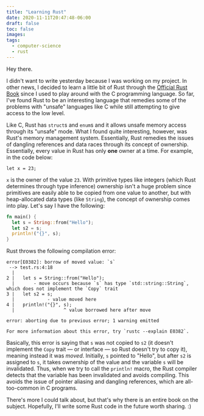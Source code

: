```yaml
---
title: "Learning Rust"
date: 2020-11-11T20:47:48-06:00
draft: false
toc: false
images:
tags:
  - computer-science
  - rust
---
```


Hey there.

I didn't want to write yesterday because I was working on my project. In other news, I decided to learn a little bit of Rust through the [Official Rust Book](https://doc.rust-lang.org/stable/book/) since I used to play around with the C programming language. So far, I've found Rust to be an interesting language that remedies some of the problems with "unsafe" languages like C while still attempting to give access to the low level. 

Like C, Rust has `struct`s and `enum`s and it allows unsafe memory access through its "unsafe" mode. What I found quite interesting, however, was Rust's memory management system. Essentially, Rust remedies the issues of dangling references and data races through its concept of ownership. Essentially, every value in Rust has only **one** owner at a time. For example, in the code below:

`let x = 23;`

`x` is the owner of the value `23`. With primitive types like integers (which Rust determines through type inference) ownership isn't a huge problem since primitives are easily able to be copied from one value to another, but with heap-allocated data types (like `String`), the concept of ownership comes into play. Let's say I have the following:

```rust
fn main() {
  let s = String::from("Hello");
  let s2 = s;
  println!("{}", s);
}
```

Rust throws the following compilation error:

```
error[E0382]: borrow of moved value: `s`
 --> test.rs:4:18
  |
2 |   let s = String::from("Hello");
  |       - move occurs because `s` has type `std::string::String`, which does not implement the `Copy` trait
3 |   let s2 = s;
  |            - value moved here
4 |   println!("{}", s);
  |                  ^ value borrowed here after move

error: aborting due to previous error; 1 warning emitted

For more information about this error, try `rustc --explain E0382`.
```

Basically, this error is saying that `s` was not copied to `s2` (it doesn't implement the `Copy` trait — or interface — so Rust doesn't try to copy it), meaning instead it was *moved*. Initially, `s` pointed to "Hello", but after `s2` is assigned to `s`, it takes ownership of the value and the variable `s` will be invalidated. Thus, when we try to call the `println!` macro, the Rust compiler detects that the variable has been invalidated and avoids compiling. This avoids the issue of pointer aliasing and dangling references, which are all-too-common in C programs.

There's more I could talk about, but that's why there is an entire book on the subject. Hopefully, I'll write some Rust code in the future worth sharing. :) 